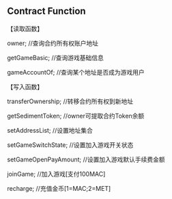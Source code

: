 ## Contract Function

【读取函数】

owner;                         //查询合约所有权账户地址

getGameBasic;                  //查询游戏基础信息

gameAccountOf;                 //查询某个地址是否成为游戏用户


【写入函数】

transferOwnership;             //转移合约所有权到新地址

getSedimentToken;              //owner可提取合约Token余额

setAddressList;                //设置地址集合

setGameSwitchState;            //设置加入游戏开关状态

setGameOpenPayAmount;          //设置加入游戏默认手续费金额

joinGame;                      //加入游戏[支付100MAC]

recharge;                      //充值金币[1=MAC;2=MET]
